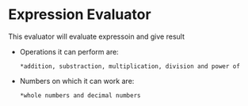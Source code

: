 Expression Evaluator
=========

This evaluator will evaluate expressoin and give result

  - Operations it can perform are:

        *addition, substraction, multiplication, division and power of
  - Numbers on which it can work are:

        *whole numbers and decimal numbers
